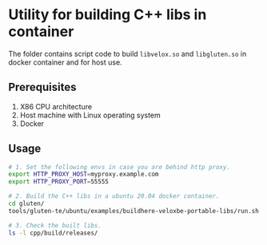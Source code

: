 # Utility for building C++ libs in container

The folder contains script code to build `libvelox.so` and `libgluten.so` in docker container and for host use.

## Prerequisites

1. X86 CPU architecture
2. Host machine with Linux operating system
3. Docker

## Usage

```sh
# 1. Set the following envs in case you are behind http proxy.
export HTTP_PROXY_HOST=myproxy.example.com
export HTTP_PROXY_PORT=55555

# 2. Build the C++ libs in a ubuntu 20.04 docker container.
cd gluten/
tools/gluten-te/ubuntu/examples/buildhere-veloxbe-portable-libs/run.sh

# 3. Check the built libs.
ls -l cpp/build/releases/
```